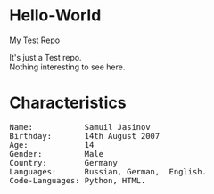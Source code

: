 # Hello-World
My Test Repo

It's just a Test repo.
<br>
Nothing interesting to see here.

<h1>Characteristics</h1>

<pre>
Name:           Samuil Jasinov
Birthday:       14th August 2007
Age:            14
Gender:         Male
Country:        Germany
Languages:      Russian, German,  English.
Code-Languages: Python, HTML.
</pre>
